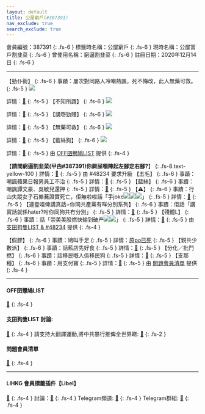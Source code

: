 ```yaml
---
layout: default
title: 公屋窮戶(#387391)
nav_exclude: true
search_exclude: true
---
```


會員編號：387391
{: .fs-6 }
標籤時名稱：公屋窮戶
{: .fs-6 }
現時名稱：公屋富戶割韭菜
{: .fs-6 }
曾使用名稱：窮逼割韭菜
{: .fs-6 }
註冊日期：2020年12月14日
{: .fs-6 }

---

<div class="code-example" markdown="1">

【勁仆街】
{: .fs-6 }
事蹟：屢次對同路人冷嘲熱諷，死不悔改，此人無藥可救。
{: .fs-5 }
![](https://filedn.eu/l9Hq1YKLkJ4m0VSXcdcfUaJ/LIHKG_on99/on9_jai/387391/387391.1_.png)


詳情：[🔗](https://lih.kg/aMozdBV)
{: .fs-5 }
【不知所謂】
{: .fs-6 }
![](https://filedn.eu/l9Hq1YKLkJ4m0VSXcdcfUaJ/LIHKG_on99/on9_jai/387391/387391.2_.png)


詳情：[🔗](https://lih.kg/aNxyuHV)
{: .fs-5 }
【講嘢勁賤】
{: .fs-6 }
![](https://filedn.eu/l9Hq1YKLkJ4m0VSXcdcfUaJ/LIHKG_on99/on9_jai/387391/387391.3_.png)


詳情：[🔗](https://lih.kg/aNNuvRV)
{: .fs-5 }
【無藥可救】
{: .fs-6 }
![](https://filedn.eu/l9Hq1YKLkJ4m0VSXcdcfUaJ/LIHKG_on99/on9_jai/387391/387391.4_.png)


詳情：[🔗](https://lih.kg/aQKeBrV)
{: .fs-5 }
【藍絲狗】
{: .fs-6 }
![](https://filedn.eu/l9Hq1YKLkJ4m0VSXcdcfUaJ/LIHKG_on99/on9_jai/387391/387391.5_.png)


詳情：[🔗](https://lih.kg/hqtgQT)
{: .fs-5 }
由 [OFF囝戇鳩LIST](#off囝戇鳩list) 提供
{: .fs-4 }

</div>
<div class="code-example" markdown="1">

【**請問窮逼割韭菜(曱甴#387391)你屙尿嗰陣起左腳定右腳?**】
{: .fs-8.text-yellow-100 }
詳情：[🔗](https://lihkg.com/thread/2441432/page/1)
{: .fs-5 }
由 #48234 要求升級
【五毛】
{: .fs-6 }
事蹟：嘲諷蘋果日報男員工不治
{: .fs-5 }
詳情：[🔗](https://lih.kg/aLaRGuV)
{: .fs-5 }
【藍絲】
{: .fs-6 }
事蹟：嘲諷譚文豪、吳敏兒還押
{: .fs-5 }
詳情：[🔗](https://lih.kg/sAGxjvX)
{: .fs-5 }
【⚠️】
{: .fs-6 }
事蹟：行山失蹤女子石樂蕎證實死亡，佢無啦啦話「手joke![](https://cdn.lihkg.com/assets/faces/pig/wail.gif)![](https://cdn.lihkg.com/assets/faces/pig/wail.gif)![](https://cdn.lihkg.com/assets/faces/pig/wail.gif)」
{: .fs-5 }
詳情：[🔗](https://lih.kg/aNfmePV)
{: .fs-5 }
【連登唔俾講真話+你同共產黨有咩分別系列】
{: .fs-6 }
事蹟：佢話「講實話就係hater?咁你同狗共冇分別」
{: .fs-5 }
詳情：[🔗](https://lih.kg/aNNhfKV)
{: .fs-5 }
【殘體L】
{: .fs-6 }
事蹟：話「崇美美股撚快输到破产![](https://cdn.lihkg.com/assets/faces/lomoji/10.png)![](https://cdn.lihkg.com/assets/faces/lomoji/10.png)」
{: .fs-5 }
詳情：[🔗](https://lih.kg/bgCGQQV)
{: .fs-5 }
由 [支囝狗隻LIST & #48234](#支囝狗隻list-討論) 提供
{: .fs-4 }

</div>
<div class="code-example" markdown="1">

【假膠】
{: .fs-6 }
事蹟：鳩叫手足
{: .fs-5 }
詳情：[原po已死](https://lih.kg/huHeHT)
{: .fs-5 }
【親共少數派】
{: .fs-6 }
事蹟：話藍店先好食
{: .fs-5 }
詳情：[🔗](https://lih.kg/hpKjuT)
{: .fs-5 }
【分化／批鬥撚】
{: .fs-6 }
事蹟：話移民嘅人係移民狗
{: .fs-5 }
詳情：[🔗](https://lih.kg/ibEPrT)
{: .fs-5 }
【支那種】
{: .fs-6 }
事蹟：用支付寶
{: .fs-5 }
詳情：[🔗](https://lih.kg/hxwPdT)
{: .fs-5 }
由 [問題會員清單](#問題會員清單) 提供
{: .fs-4 }

</div>

---

#### OFF囝戇鳩LIST
[🔗](https://bit.ly/lihkg_on9_list)
{: .fs-4 }
#### 支囝狗隻LIST 討論: 
[🔗](https://lih.kg/2908480)
{: .fs-4 }
請支持大翻譯運動,將中共暴行推俾全世界睇: [🔗](https://twitter.com/tgtm_official)
{: .fs-2 }
#### 問題會員清單
[🔗](https://github.com/V4KFDgEw8T/rccnmlhnzv)
{: .fs-4 }

---

#### LIHKG 會員標籤插件【Libel】
[🔗](https://kitce.github.io/libel)
{: .fs-4 }
討論：[🔗](https://lih.kg/2841778)
{: .fs-4 }
Telegram頻道: [🔗](https://t.me/LibelOfficialChannel)
{: .fs-4 }
Telegram群組: [🔗](https://t.me/LibelOfficialGroup)
{: .fs-4 }
